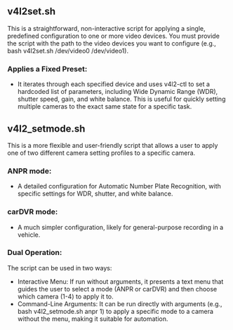 ## v4l2set.sh
This is a straightforward, non-interactive script for applying a single, predefined configuration to one or more video devices.
You must provide the script with the path to the video devices you want to configure (e.g., bash v4l2set.sh /dev/video0 /dev/video1).

### **Applies a Fixed Preset:** 
  - It iterates through each specified device and uses v4l2-ctl to set a hardcoded list of parameters, including Wide Dynamic Range (WDR), shutter speed, gain, and white balance.
  This is useful for quickly setting multiple cameras to the exact same state for a specific task.

## v4l2_setmode.sh
This is a more flexible and user-friendly script that allows a user to apply one of two different camera setting profiles to a specific camera.

### **ANPR mode:** 
  - A detailed configuration for Automatic Number Plate Recognition, with specific settings for WDR, shutter, and white balance.
### **carDVR mode:** 
  - A much simpler configuration, likely for general-purpose recording in a vehicle.
### **Dual Operation:** 
The script can be used in two ways:
  - Interactive Menu: If run without arguments, it presents a text menu that guides the user to select a mode (ANPR or carDVR) and then choose which camera (1-4) to apply it to.
  - Command-Line Arguments: It can be run directly with arguments (e.g., bash v4l2_setmode.sh anpr 1) to apply a specific mode to a camera without the menu, making it suitable for automation.

